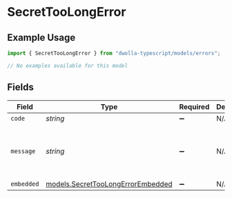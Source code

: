 # SecretTooLongError

## Example Usage

```typescript
import { SecretTooLongError } from "dwolla-typescript/models/errors";

// No examples available for this model
```

## Fields

| Field                                                                           | Type                                                                            | Required                                                                        | Description                                                                     | Example                                                                         |
| ------------------------------------------------------------------------------- | ------------------------------------------------------------------------------- | ------------------------------------------------------------------------------- | ------------------------------------------------------------------------------- | ------------------------------------------------------------------------------- |
| `code`                                                                          | *string*                                                                        | :heavy_minus_sign:                                                              | N/A                                                                             | ValidationError                                                                 |
| `message`                                                                       | *string*                                                                        | :heavy_minus_sign:                                                              | N/A                                                                             | Validation error(s) present. See embedded errors list for more details.         |
| `embedded`                                                                      | [models.SecretTooLongErrorEmbedded](../../models/secrettoolongerrorembedded.md) | :heavy_minus_sign:                                                              | N/A                                                                             |                                                                                 |
